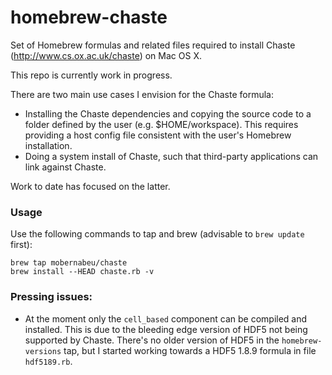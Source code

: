 homebrew-chaste
==============

Set of Homebrew formulas and related files required to install Chaste
(http://www.cs.ox.ac.uk/chaste) on Mac OS X.

This repo is currently work in progress.

There are two main use cases I envision for the Chaste formula:

* Installing the Chaste dependencies and copying the source code to a
 folder defined by the user (e.g. $HOME/workspace). This requires
 providing a host config file consistent with the user's Homebrew
 installation.
* Doing a system install of Chaste, such that third-party applications
  can link against Chaste.

Work to date has focused on the latter.

### Usage

Use the following commands to tap and brew (advisable to `brew update` first):

```
brew tap mobernabeu/chaste
brew install --HEAD chaste.rb -v
```

### Pressing issues:

* At the moment only the `cell_based` component can be compiled and
  installed. This is due to the bleeding edge version of HDF5 not
  being supported by Chaste. There's no older version of HDF5 in the
  `homebrew-versions` tap, but I started working towards a HDF5 1.8.9
  formula in file `hdf5189.rb`.
